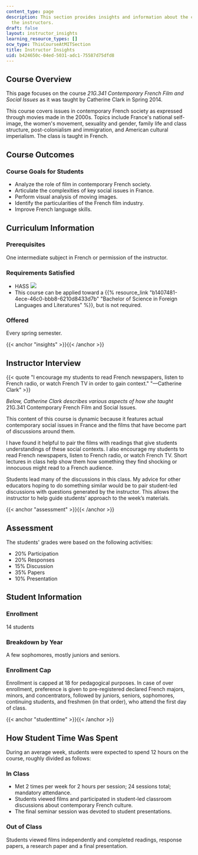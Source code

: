 ```yaml
---
content_type: page
description: This section provides insights and information about the course from
  the instructors.
draft: false
layout: instructor_insights
learning_resource_types: []
ocw_type: ThisCourseAtMITSection
title: Instructor Insights
uid: b424650c-04ed-5031-adc1-75587d75dfd8
---
```

## Course Overview

This page focuses on the course _21G.341 Contemporary French Film and Social Issues_ as it was taught by Catherine Clark in Spring 2014.

This course covers issues in contemporary French society as expressed through movies made in the 2000s. Topics include France's national self-image, the women's movement, sexuality and gender, family life and class structure, post-colonialism and immigration, and American cultural imperialism. The class is taught in French.

## Course Outcomes

### Course Goals for Students

- Analyze the role of film in contemporary French society.
- Articulate the complexities of key social issues in France.
- Perform visual analysis of moving images.
- Identify the particularities of the French film industry.
- Improve French language skills.

## Curriculum Information

### Prerequisites

One intermediate subject in French or permission of the instructor.

### Requirements Satisfied

- HASS ![](/images/educator/icon-question-hass.png)
- This course can be applied toward a {{% resource_link "b1407481-4ece-46c0-bbb8-6210d8433d7b" "Bachelor of Science in Foreign Languages and Literatures" %}}, but is not required.

### Offered

Every spring semester.

{{< anchor "insights" >}}{{< /anchor >}}

## Instructor Interview

{{< quote "I encourage my students to read French newspapers, listen to French radio, or watch French TV in order to gain context." "—Catherine Clark" >}}

_Below, Catherine Clark describes various aspects of how she taught_ 21G.341 Contemporary French Film and Social Issues.

This content of this course is dynamic because it features actual contemporary social issues in France and the films that have become part of discussions around them.

I have found it helpful to pair the films with readings that give students understandings of these social contexts. I also encourage my students to read French newspapers, listen to French radio, or watch French TV. Short lectures in class help show them how something they find shocking or innocuous might read to a French audience.

Students lead many of the discussions in this class. My advice for other educators hoping to do something similar would be to pair student-led discussions with questions generated by the instructor. This allows the instructor to help guide students’ approach to the week’s materials.

{{< anchor "assessment" >}}{{< /anchor >}}

## Assessment

The students' grades were based on the following activities:

- 20% Participation
- 20% Responses
- 15% Discussion
- 35% Papers
- 10% Presentation

## Student Information

### Enrollment

14 students

### Breakdown by Year

A few sophomores, mostly juniors and seniors.

### Enrollment Cap

Enrollment is capped at 18 for pedagogical purposes. In case of over enrollment, preference is given to pre-registered declared French majors, minors, and concentrators, followed by juniors, seniors, sophomores, continuing students, and freshmen (in that order), who attend the first day of class.

{{< anchor "studenttime" >}}{{< /anchor >}}

## How Student Time Was Spent

During an average week, students were expected to spend 12 hours on the course, roughly divided as follows:

### In Class

- Met 2 times per week for 2 hours per session; 24 sessions total; mandatory attendance.
- Students viewed films and participated in student-led classroom discussions about contemporary French culture.
- The final seminar session was devoted to student presentations.

### Out of Class

Students viewed films independently and completed readings, response papers, a research paper and a final presentation.